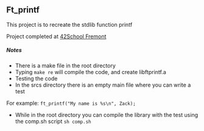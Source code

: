 ## Ft_printf

This project is to recreate the stdlib function printf

Project completed at [42School Fremont](https://www.42.us.org/)

##### Notes

* There is a make file in the root directory
 * Typing `make re` will compile the code, and create libftprintf.a
* Testing the code
 * In the srcs directory there is an empty main file where you can write a test

 For example: `ft_printf("My name is %s\n", Zack);`
 * While in the root directory you can compile the library with the test using the comp.sh script `sh comp.sh`